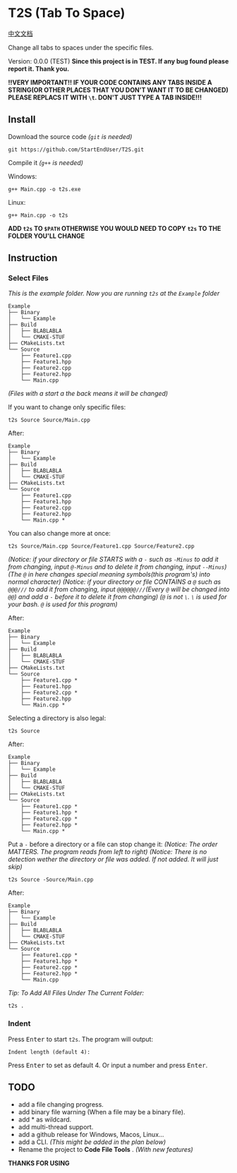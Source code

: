 # T2S (Tab To Space)

[中文文档](README-CHINESE.md)

Change all tabs to spaces under the specific files.

Version: 0.0.0 (TEST)
**Since this project is in TEST. If any bug found please report it. Thank you.**

**!!VERY IMPORTANT!! IF YOUR CODE CONTAINS ANY TABS INSIDE A STRING(OR OTHER PLACES THAT YOU DON'T WANT IT TO BE CHANGED) PLEASE REPLACS IT WITH `\t`. DON'T JUST TYPE A TAB INSIDE!!!**

## Install
Download the source code *(`git` is needed)*
```
git https://github.com/StartEndUser/T2S.git
```

Compile it *(`g++` is needed)*

Windows:
```
g++ Main.cpp -o t2s.exe
```
Linux:
```
g++ Main.cpp -o t2s
```

**ADD `t2s` TO `$PATH` OTHERWISE YOU WOULD NEED TO COPY `t2s` TO THE FOLDER YOU'LL CHANGE**
## Instruction
### Select Files
*This is the example folder. Now you are running `t2s` at the `Example` folder*
```
Example
├── Binary
│   └── Example
├── Build
│   ├── BLABLABLA
│   └── CMAKE-STUF
├── CMakeLists.txt
└── Source
    ├── Feature1.cpp
    ├── Feature1.hpp
    ├── Feature2.cpp
    ├── Feature2.hpp
    └── Main.cpp
```
*(Files with a start a the back means it will be changed)*

If you want to change only specific files:
```
t2s Source Source/Main.cpp
```
After:
```
Example
├── Binary
│   └── Example
├── Build
│   ├── BLABLABLA
│   └── CMAKE-STUF
├── CMakeLists.txt
└── Source
    ├── Feature1.cpp
    ├── Feature1.hpp
    ├── Feature2.cpp
    ├── Feature2.hpp
    └── Main.cpp *
```

You can also change more at once:
```
t2s Source/Main.cpp Source/Feature1.cpp Source/Feature2.cpp
```
*(Notice: if your directory or file STARTS with a `-` such as `-Minus` to add it from changing, input `@-Minus` and to delete it from changing, input `--Minus`)*
*(The `@` in here changes special meaning symbols(this program's) into normal character)*
*(Notice: if your directory or file CONTAINS a `@` such as `@@@///` to add it from changing, input `@@@@@@///`(Every `@` will be changed into `@@`) and add a `-` before it to delete it from changing)*
*(`@` is not `\`. `\` is used for your bash. `@` is used for this program)*

After:
```
Example
├── Binary
│   └── Example
├── Build
│   ├── BLABLABLA
│   └── CMAKE-STUF
├── CMakeLists.txt
└── Source
    ├── Feature1.cpp *
    ├── Feature1.hpp
    ├── Feature2.cpp *
    ├── Feature2.hpp
    └── Main.cpp *
```

Selecting a directory is also legal:
```
t2s Source
```
After:
```
Example
├── Binary
│   └── Example
├── Build
│   ├── BLABLABLA
│   └── CMAKE-STUF
├── CMakeLists.txt
└── Source
    ├── Feature1.cpp *
    ├── Feature1.hpp *
    ├── Feature2.cpp *
    ├── Feature2.hpp *
    └── Main.cpp *
```

Put a `-` before a directory or a file can stop change it:
*(Notice: The order MATTERS. The program reads from left to right)*
*(Notice: There is no detection wether the directory or file was added. If not added. It will just skip)*
```
t2s Source -Source/Main.cpp
```
After:
```
Example
├── Binary
│   └── Example
├── Build
│   ├── BLABLABLA
│   └── CMAKE-STUF
├── CMakeLists.txt
└── Source
    ├── Feature1.cpp *
    ├── Feature1.hpp *
    ├── Feature2.cpp *
    ├── Feature2.hpp *
    └── Main.cpp
```

*Tip: To Add All Files Under The Current Folder:*
```
t2s .
```

### Indent
Press <kbd>Enter</kbd> to start `t2s`.
The program will output:
```
Indent length (default 4):
```

Press <kbd>Enter</kbd> to set as default 4.
Or input a number and press <kbd>Enter</kbd>.

## TODO
 - add a file changing progress.
 - add binary file warning (When a file may be a binary file).
 - add * as wildcard.
 - add multi-thread support.
 - add a github release for Windows, Macos, Linux...
 - add a CLI. *(This might be added in the plan below)*
 - Rename the project to **Code File Tools** .  *(With new features)*

**THANKS FOR USING**
